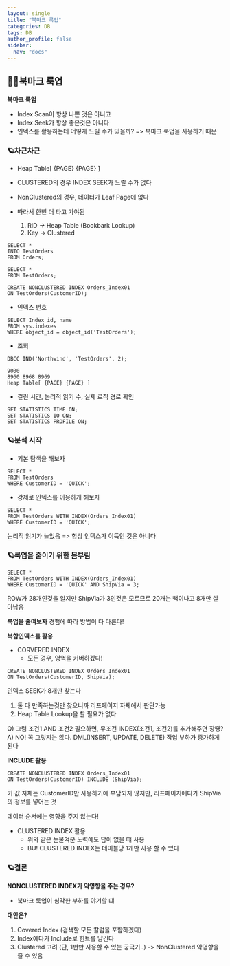 ```yaml
---
layout: single
title: "북마크 룩업"
categories: DB
tags: DB
author_profile: false
sidebar:
  nav: "docs"
---
```



## 🙇‍♀️북마크 룩업

**북마크 룩업**

* Index Scan이 항상 나쁜 것은 아니고
* Index Seek가 항상 좋은것은 아니다
* 인덱스를 활용하는데 어떻게 느릴 수가 있을까? => 북마크 룩업을 사용하기 때문

### 🪐차근차근

* Heap Table[ {PAGE} {PAGE} ]

* CLUSTERED의 경우 INDEX SEEK가 느릴 수가 없다
* NonClustered의 경우, 데이터가 Leaf Page에 없다
* 따라서 한번 더 타고 가야됨
  1. RID -> Heap Table (Bookbark Lookup)
  2. Key -> Clustered


```
SELECT *
INTO TestOrders
FROM Orders;

SELECT *
FROM TestOrders;

CREATE NONCLUSTERED INDEX Orders_Index01
ON TestOrders(CustomerID);
```


* 인덱스 번호

```
SELECT Index_id, name
FROM sys.indexes
WHERE object_id = object_id('TestOrders');
```


* 조회

`DBCC IND('Northwind', 'TestOrders', 2);`


```
9000
8960 8968 8969
Heap Table[ {PAGE} {PAGE} ]
```


* 걸린 시간, 논리적 읽기 수, 실제 로직 경로 확인

```
SET STATISTICS TIME ON;
SET STATISTICS IO ON;
SET STATISTICS PROFILE ON;
```


### 🪐분석 시작


* 기본 탐색을 해보자

``` 
SELECT *
FROM TestOrders
WHERE CustomerID = 'QUICK';
```


* 강제로 인덱스를 이용하게 해보자

``` 
SELECT *
FROM TestOrders WITH INDEX(Orders_Index01)
WHERE CustomerID = 'QUICK';
```

논리적 읽기가 늘었음 => 항상 인덱스가 이득인 것은 아니다



### 🪐룩업을 줄이기 위한 몸부림


``` 
SELECT *
FROM TestOrders WITH INDEX(Orders_Index01)
WHERE CustomerID = 'QUICK' AND ShipVia = 3;
```

ROW가 28개인것을 알지만 ShipVia가 3인것은 모르므로 20개는 뻑이나고 8개만 살아남음


**룩업을 줄여보자**
경험에 따라 방법이 다 다른다!


**복합인덱스를 활용**
* CORVERED INDEX
  * 모든 경우, 영역을 커버하겠다!

```
CREATE NONCLUSTERED INDEX Orders_Index01
ON TestOrders(CustomerID, ShipVia);
```

인덱스 SEEK가 8개만 찾는다
1. 둘 다 만족하는것만 찾으니까 리프페이지 자체에서 판단가능
2. Heap Table Lookup을 할 필요가 없다


Q) 그럼 조건1 AND 조건2 필요하면, 무조건 INDEX(조건1, 조건2)를 추가해주면 장떙?
A) NO! 꼭 그렇지는 않다. DML(INSERT, UPDATE, DELETE) 작업 부하가 증가하게 된다


**INCLUDE 활용**

```
CREATE NONCLUSTERED INDEX Orders_Index01
ON TestOrders(CustomerID) INCLUDE (ShipVia);
```

키 값 자체는 CustomerID만 사용하기에 부담되지 않지만, 리프페이지에다가 ShipVia의 정보를 넣어는 것

데이터 순서에는 영향을 주지 않는다!



* CLUSTERED INDEX 활용
  * 위와 같은 눈물겨운 노력에도 답이 없을 떄 사용
  * BU! CLUSTERED INDEX는 테이블당 1개만 사용 할 수 있다
 

### 🪐결론

**NONCLUSTERED INDEX가 악영향을 주는 경우?**
* 북마크 룩업이 심각한 부하를 야기할 떄

**대안은?**
1. Covered Index (검색할 모든 칼럼을 포함하겠다)
2. Index에다가 Include로 힌트를 남긴다
3. Clustered 고려 (단, 1번만 사용할 수 있는 궁극기..) -> NonClustered 악영향을 줄 수 있음







